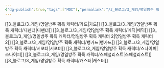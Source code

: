 ```yaml
---
{"dg-publish":true,"tags":["MOC"],"permalink":"/3_블로그/3_게임/명일방주 획득 캐릭터/명일방주 획득 캐릭터/","dgPassFrontmatter":true,"noteIcon":""}
---
```




 [[3_블로그/3_게임/명일방주 획득 캐릭터/가드\|가드]]
 [[3_블로그/3_게임/명일방주 획득 캐릭터/디펜더\|디펜더]]
 [[3_블로그/3_게임/명일방주 획득 캐릭터/메딕\|메딕]]
 [[3_블로그/3_게임/명일방주 획득 캐릭터/명일방주 획득 캐릭터 2\|명일방주 획득 캐릭터 2]]
 [[3_블로그/3_게임/명일방주 획득 캐릭터/뱅가드\|뱅가드]]
 [[3_블로그/3_게임/명일방주 획득 캐릭터/서포터\|서포터]]
 [[3_블로그/3_게임/명일방주 획득 캐릭터/스나이퍼\|스나이퍼]]
 [[3_블로그/3_게임/명일방주 획득 캐릭터/스페셜리스트\|스페셜리스트]]
 [[3_블로그/3_게임/명일방주 획득 캐릭터/캐스터\|캐스터]]

